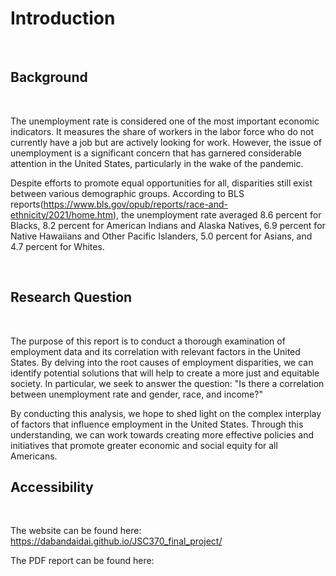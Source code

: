# Introduction

<br>

## Background

<br>

The unemployment rate is considered one of the most important economic indicators. It measures the share of workers in the labor force who do not currently have a job but are actively looking for work. However, the issue of unemployment is a significant concern that has garnered considerable attention in the United States, particularly in the wake of the pandemic. 

Despite efforts to promote equal opportunities for all, disparities still exist between various demographic groups. According to BLS reports(https://www.bls.gov/opub/reports/race-and-ethnicity/2021/home.htm), the unemployment rate averaged 8.6 percent for Blacks, 8.2 percent for American Indians and Alaska Natives, 6.9 percent for Native Hawaiians and Other Pacific Islanders, 5.0 percent for Asians, and 4.7 percent for Whites. 

<br>

## Research Question

<br>

The purpose of this report is to conduct a thorough examination of employment data and its correlation with relevant factors in the United States. By delving into the root causes of employment disparities, we can identify potential solutions that will help to create a more just and equitable society. In particular, we seek to answer the question: "Is there a correlation between unemployment rate and gender, race, and income?"

By conducting this analysis, we hope to shed light on the complex interplay of factors that influence employment in the United States. Through this understanding, we can work towards creating more effective policies and initiatives that promote greater economic and social equity for all Americans.

## Accessibility

<br>

The website can be found here: https://dabandaidai.github.io/JSC370_final_project/

The PDF report can be found here:  
